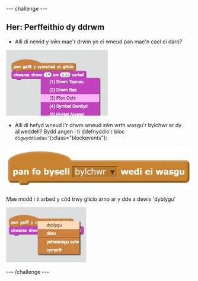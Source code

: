 --- challenge ---
## Her: Perffeithio dy ddrwm

+ Alli di newid y sŵn mae'r drwm yn ei wneud pan mae'n cael ei daro?

![screenshot](images/band-drum-sound.png)

+ Alli di hefyd wneud i'r drwm wneud sŵn wrth wasgu'r bylchwr ar dy allweddell? Bydd angen i ti ddefnyddio'r bloc `digwyddiadau'`{:class="blockevents"}:

![screenshot](images/band-clicked.png)

Mae modd i ti arbed y côd trwy glicio arno ar y dde a dewis 'dyblygu'

![screenshot](images/band-duplicate-code.png)

--- /challenge ---
